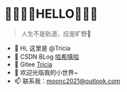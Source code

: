 # 💛💜💛💜HELLO💜💛💜
> 人生不是轨道，应是旷野🌻
- 👋 Hi, 这里是 @Tricia
- 🌱 CSDN BLog  <a href="https://blog.csdn.net/qq_41675812">哈希嘻哈</a> 
- 🌱 Gitee <a href="https://gitee.com/chy99">Tricia</a>
- 💞️ 欢迎光临我的小世界~
- 📫 联系我：moonc2021@outlook.com
